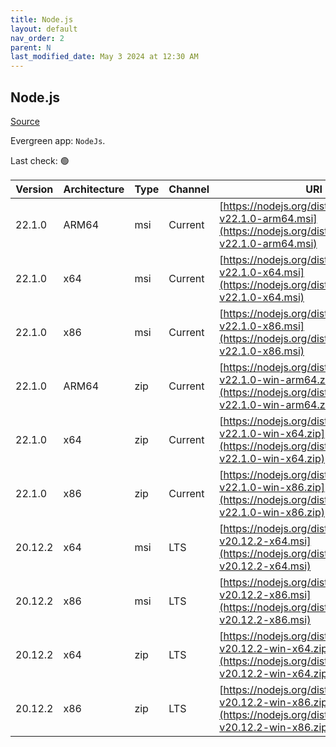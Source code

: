```yaml
---
title: Node.js
layout: default
nav_order: 2
parent: N
last_modified_date: May 3 2024 at 12:30 AM
---
```


## Node.js

[Source](https://nodejs.org/)

Evergreen app: `NodeJs`. 

Last check: 🟢

| Version | Architecture | Type | Channel | URI                                                                                                                      |
| ------- | ------------ | ---- | ------- | ------------------------------------------------------------------------------------------------------------------------ |
| 22.1.0  | ARM64        | msi  | Current | [https://nodejs.org/dist/v22.1.0/node-v22.1.0-arm64.msi](https://nodejs.org/dist/v22.1.0/node-v22.1.0-arm64.msi)         |
| 22.1.0  | x64          | msi  | Current | [https://nodejs.org/dist/v22.1.0/node-v22.1.0-x64.msi](https://nodejs.org/dist/v22.1.0/node-v22.1.0-x64.msi)             |
| 22.1.0  | x86          | msi  | Current | [https://nodejs.org/dist/v22.1.0/node-v22.1.0-x86.msi](https://nodejs.org/dist/v22.1.0/node-v22.1.0-x86.msi)             |
| 22.1.0  | ARM64        | zip  | Current | [https://nodejs.org/dist/v22.1.0/node-v22.1.0-win-arm64.zip](https://nodejs.org/dist/v22.1.0/node-v22.1.0-win-arm64.zip) |
| 22.1.0  | x64          | zip  | Current | [https://nodejs.org/dist/v22.1.0/node-v22.1.0-win-x64.zip](https://nodejs.org/dist/v22.1.0/node-v22.1.0-win-x64.zip)     |
| 22.1.0  | x86          | zip  | Current | [https://nodejs.org/dist/v22.1.0/node-v22.1.0-win-x86.zip](https://nodejs.org/dist/v22.1.0/node-v22.1.0-win-x86.zip)     |
| 20.12.2 | x64          | msi  | LTS     | [https://nodejs.org/dist/v20.12.2/node-v20.12.2-x64.msi](https://nodejs.org/dist/v20.12.2/node-v20.12.2-x64.msi)         |
| 20.12.2 | x86          | msi  | LTS     | [https://nodejs.org/dist/v20.12.2/node-v20.12.2-x86.msi](https://nodejs.org/dist/v20.12.2/node-v20.12.2-x86.msi)         |
| 20.12.2 | x64          | zip  | LTS     | [https://nodejs.org/dist/v20.12.2/node-v20.12.2-win-x64.zip](https://nodejs.org/dist/v20.12.2/node-v20.12.2-win-x64.zip) |
| 20.12.2 | x86          | zip  | LTS     | [https://nodejs.org/dist/v20.12.2/node-v20.12.2-win-x86.zip](https://nodejs.org/dist/v20.12.2/node-v20.12.2-win-x86.zip) |
